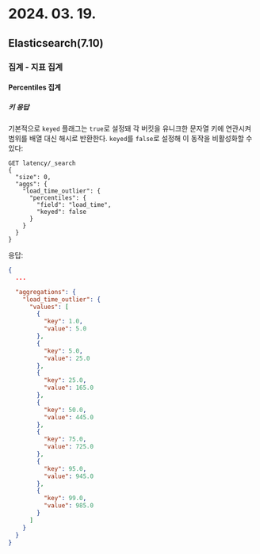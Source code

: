 # 2024. 03. 19.

## Elasticsearch(7.10)

### 집계 - 지표 집계

#### Percentiles 집계

##### 키 응답

기본적으로 `keyed` 플래그는 `true`로 설정돼 각 버킷을 유니크한 문자열 키에 연관시켜 범위를 배열 대신 해시로 반환한다. `keyed`를 `false`로 설정해 이 동작을 비활성화할 수 있다:

```http
GET latency/_search
{
  "size": 0,
  "aggs": {
    "load_time_outlier": {
      "percentiles": {
        "field": "load_time",
        "keyed": false
      }
    }
  }
}
```

응답:

```json
{
  ...

  "aggregations": {
    "load_time_outlier": {
      "values": [
        {
          "key": 1.0,
          "value": 5.0
        },
        {
          "key": 5.0,
          "value": 25.0
        },
        {
          "key": 25.0,
          "value": 165.0
        },
        {
          "key": 50.0,
          "value": 445.0
        },
        {
          "key": 75.0,
          "value": 725.0
        },
        {
          "key": 95.0,
          "value": 945.0
        },
        {
          "key": 99.0,
          "value": 985.0
        }
      ]
    }
  }
}
```

